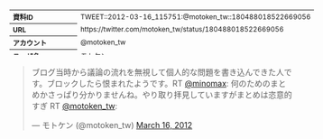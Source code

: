 <table style="font-size: 9pt; width: 610px; margin-bottom: 20px; height: 80px;">
<tbody>
    <tr>
        <th align=left>資料ID</th>
        <td align=left>TWEET::2012-03-16_115751:@motoken_tw::180488018522669056</td>
    </tr>
    <tr>
        <th align=left>URL</th>
        <td align=left>https://twitter.com/motoken_tw/status/180488018522669056</td>
    </tr>
    <tr>
        <th align=left>アカウント</th>
        <td align=left>@motoken_tw</td>
    </tr>
    <tr>
        <th align=left>ユーザ名</th>
        <td align=left>モトケン</td>
    </tr>
    <tr>
        <th align=left>ツイートの記録日時</th>
        <td align=left>created_at 2022-08-24_1440</td>
    </tr>
</tbody>
</table>
<blockquote class="twitter-tweet" data-width="450"  data-lang="ja"><p lang="ja" dir="ltr">ブログ当時から議論の流れを無視して個人的な問題を書き込んできた人です。ブロックしたら恨まれたようです。RT <a href="https://twitter.com/minomax?ref_src=twsrc%5Etfw">@minomax</a>: 何のためのまとめかさっぱり分かりませんね。やり取り拝見していますがまとめは恣意的すぎ RT <a href="https://twitter.com/motoken_tw?ref_src=twsrc%5Etfw">@motoken_tw</a>:</p>&mdash; モトケン (@motoken_tw) <a href="https://twitter.com/motoken_tw/status/180488018522669056?ref_src=twsrc%5Etfw">March 16, 2012</a></blockquote>
<script async src="https://platform.twitter.com/widgets.js" charset="utf-8"></script>



